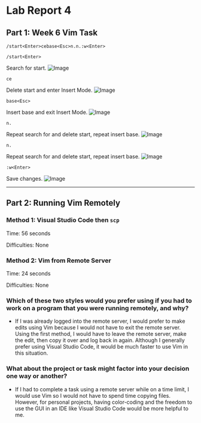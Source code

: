 # **Lab Report 4**

## **Part 1: Week 6 Vim Task**
```
/start<Enter>cebase<Esc>n.n.:w<Enter>
```

```/start<Enter>```

Search for start.
![Image](startenter.png)

```ce```

Delete start and enter Insert Mode.
![Image](ce.png)

```base<Esc>```

Insert base and exit Insert Mode.
![Image](baseesc.png)

```n.```

Repeat search for and delete start, repeat insert base.
![Image](nperiod.png)

```n.```

Repeat search for and delete start, repeat insert base.
![Image](nperiod2.png)

```:w<Enter>```

Save changes.
![Image](wenter.png)

---

## **Part 2: Running Vim Remotely**
### Method 1: Visual Studio Code then ```scp``` ###
Time: 56 seconds

Difficulties: None

### Method 2: Vim from Remote Server ###
Time: 24 seconds

Difficulties: None

### Which of these two styles would you prefer using if you had to work on a program that you were running remotely, and why? ###
* If I was already logged into the remote server, I would prefer to make edits using Vim because I would not have to exit the remote server. Using the first method, I would have to leave the remote server, make the edit, then copy it over and log back in again. Although I generally prefer using Visual Studio Code, it would be much faster to use Vim in this situation.

### What about the project or task might factor into your decision one way or another? ###
* If I had to complete a task using a remote server while on a time limit, I would use Vim so I would not have to spend time copying files. However, for personal projects, having color-coding and the freedom to use the GUI in an IDE like Visual Studio Code would be more helpful to me.